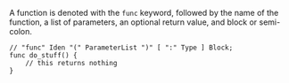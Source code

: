 A function is denoted with the `func` keyword, followed by the name of the
function, a list of parameters, an optional return value, and block or semi-colon. 

    // "func" Iden "(" ParameterList ")" [ ":" Type ] Block;
    func do_stuff() {
        // this returns nothing
    }